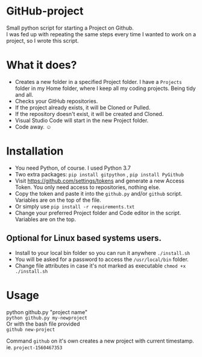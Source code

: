 # GitHub-project

Small python script for starting a Project on Github.  
I was fed up with repeating the same steps every time I wanted to work on a project, so I wrote this script.

# What it does?

 - Creates a new folder in a specified Project folder. I have a `Projects` folder in my Home folder, where I keep all my coding projects. Being tidy and all.  
 - Checks your GitHub repositories.
 - If the project already exists, it will be Cloned or Pulled.
 - If the repository doesn't exist, it will be created and Cloned.
 - Visual Studio Code will start in the new Project folder.
 - Code away. :relaxed:
 
 # Installation
 
 - You need Python, of course. I used Python 3.7
 - Two extra packages: `pip install gitpython` , `pip install PyGithub`
 - Visit https://github.com/settings/tokens and generate a new Access Token. You only need access to repositories, nothing else.  
 - Copy the token and paste it into the `github.py` and/or `github` script. Variables are on the top of the file.  
 - Or simply use `pip install -r requirements.txt`
 - Change your preferred Project folder and Code editor in the script. Variables are on the top.
 
 ## Optional for Linux based systems users.
 
  - Install to your local bin folder so you can run it anywhere `./install.sh`
  - You will be asked for a password to access the `/usr/local/bin` folder.
  - Change file attributes in case it's not marked as executable `chmod +x ./install.sh`
  

# Usage

python github.py "project name"  
`python github.py my-newproject`  
Or with the bash file provided  
`github new-project`

Command `github` on it's own creates a new project with current timestamp. ie. `project-1560467353`


